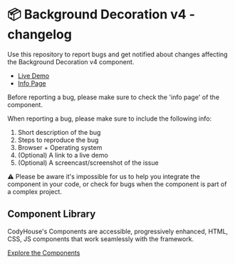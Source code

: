 # 📦 Background Decoration v4 - changelog

Use this repository to report bugs and get notified about changes affecting the Background Decoration v4 component.

- [Live Demo](https://codyhouse.co/ds/components/app/background-decoration-v4)
- [Info Page](https://codyhouse.co/ds/components/info/background-decoration-v4)

Before reporting a bug, please make sure to check the 'info page' of the component. 

When reporting a bug, please make sure to include the following info:

1. Short description of the bug
2. Steps to reproduce the bug
3. Browser + Operating system
4. (Optional) A link to a live demo
5. (Optional) A screencast/screenshot of the issue

⚠️ Please be aware it's impossible for us to help you integrate the component in your code, or check for bugs when the component is part of a complex project.

## Component Library

CodyHouse's Components are accessible, progressively enhanced, HTML, CSS, JS components that work seamlessly with the framework.

[Explore the Components](https://codyhouse.co/ds/components)
